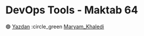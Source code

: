 # DevOps Tools - Maktab 64

🟢 [Yazdan](https://girhub.com/MrYazdan/)
:circle_green [Maryam_Khaledi](https://github.com/MaryamKhaledi)
